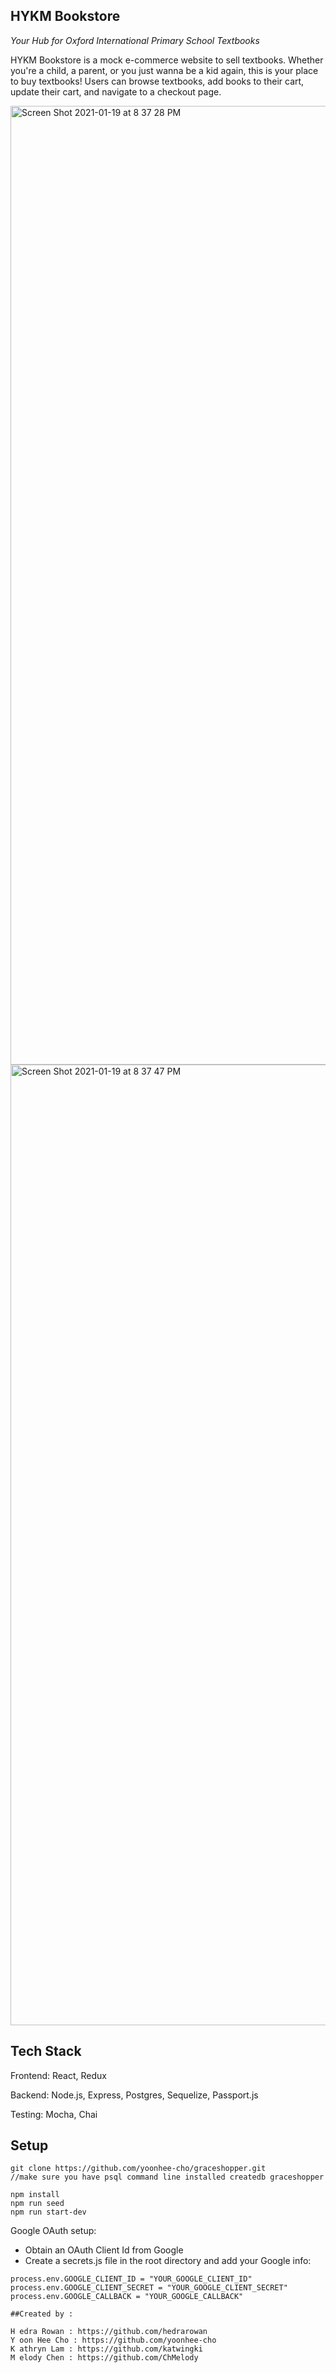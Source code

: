## HYKM Bookstore

_Your Hub for Oxford International Primary School Textbooks_

HYKM Bookstore is a mock e-commerce website to sell textbooks. Whether you're a child, a parent, or you just wanna be a kid again, this is your place to buy textbooks! Users can browse textbooks, add books to their cart, update their cart, and navigate to a checkout page.

<img width="1534" alt="Screen Shot 2021-01-19 at 8 37 28 PM" src="https://user-images.githubusercontent.com/42276116/105115201-6588f200-5a96-11eb-93ca-aad5bc1c49b3.png">
<img width="1537" alt="Screen Shot 2021-01-19 at 8 37 47 PM" src="https://user-images.githubusercontent.com/42276116/105115208-66ba1f00-5a96-11eb-8e31-5bc2677ccf57.png">

## Tech Stack

Frontend: React, Redux

Backend: Node.js, Express, Postgres, Sequelize, Passport.js

Testing: Mocha, Chai

## Setup

```
git clone https://github.com/yoonhee-cho/graceshopper.git
//make sure you have psql command line installed createdb graceshopper

npm install
npm run seed
npm run start-dev
```
Google OAuth setup:
- Obtain an OAuth Client Id from Google
- Create a secrets.js file in the root directory and add your Google info:

```
process.env.GOOGLE_CLIENT_ID = "YOUR_GOOGLE_CLIENT_ID"
process.env.GOOGLE_CLIENT_SECRET = "YOUR_GOOGLE_CLIENT_SECRET"
process.env.GOOGLE_CALLBACK = "YOUR_GOOGLE_CALLBACK"
```
```
##Created by :

H edra Rowan : https://github.com/hedrarowan
Y oon Hee Cho : https://github.com/yoonhee-cho
K athryn Lam : https://github.com/katwingki
M elody Chen : https://github.com/ChMelody

